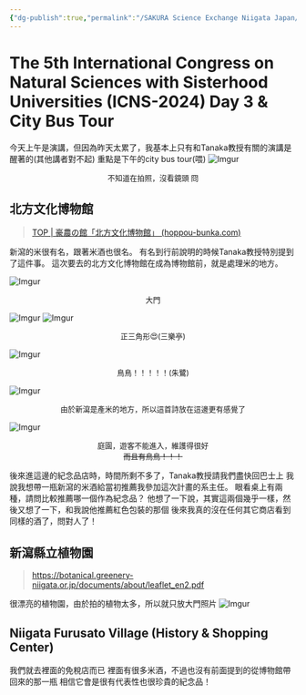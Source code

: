 ```yaml
---
{"dg-publish":true,"permalink":"/SAKURA Science Exchange Niigata Japan/5th_Day_ICNS_City_Bus_tour/","title":"5th Day - 5th ICNS & City Bus Tour ~ SAKURA Science exchange ~","noteIcon":"1","created":"2024-10-02T19:44:14.980+08:00","updated":"2024-10-02T20:17:18.785+08:00"}
---
```



# The 5th International Congress on Natural Sciences with Sisterhood Universities (ICNS-2024)  Day 3 & City Bus Tour

今天上午是演講，但因為昨天太累了，我基本上只有和Tanaka教授有關的演講是醒著的(其他講者對不起)
重點是下午的city bus tour(喂)
![Imgur](https://imgur.com/Hb8vJhu.jpeg)
<center><font size=2>
不知道在拍照，沒看鏡頭 冏
</font></center>

## 北方文化博物館
> [TOP | 豪農の館「北方文化博物館」 (hoppou-bunka.com)](https://hoppou-bunka.com/english/)

新瀉的米很有名，跟著米酒也很名。
有名到行前說明的時候Tanaka教授特別提到了這件事。
這次要去的北方文化博物館在成為博物館前，就是處理米的地方。

![Imgur](https://imgur.com/5eab7TA.jpeg)
<center><font size=2>
大門
</font></center>

![Imgur](https://imgur.com/uV0U73I.jpeg)
![Imgur](https://imgur.com/HTMaqlP.jpeg)
<center><font size=2>
正三角形😍(三樂亭)
</font></center>

![Imgur](https://imgur.com/v6YG7dr.jpeg)
<center><font size=2>
鳥鳥！！！！！(朱鷺)
</font></center>

![Imgur](https://imgur.com/h2k3RLj.jpeg)
<center><font size=2>
由於新瀉是產米的地方，所以這首詩放在這邊更有感覺了
</font></center>

![Imgur](https://imgur.com/bjNbnNi.jpeg)
<center><font size=2>
庭園，遊客不能進入，維護得很好<br>
<s>而且有鳥鳥！！！</s>
</font></center>

後來進這邊的紀念品店時，時間所剩不多了，Tanaka教授請我們盡快回巴士上
我說我想帶一瓶新瀉的米酒給當初推薦我參加這次計畫的系主任。
眼看桌上有兩種，請問比較推薦哪一個作為紀念品？
他想了一下說，其實這兩個幾乎一樣，然後又想了一下，和我說他推薦紅色包裝的那個
後來我真的沒在任何其它商店看到同樣的酒了，問對人了！

## 新瀉縣立植物園
> https://botanical.greenery-niigata.or.jp/documents/about/leaflet_en2.pdf

很漂亮的植物園，由於拍的植物太多，所以就只放大門照片
![Imgur](https://imgur.com/zl9UOVI.jpeg)

## Niigata Furusato Village (History & Shopping Center)
我們就去裡面的免稅店而已
裡面有很多米酒，不過也沒有前面提到的從博物館帶回來的那一瓶
相信它會是很有代表性也很珍貴的紀念品！